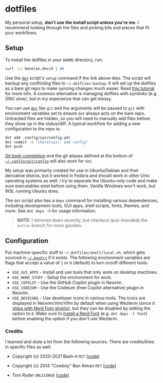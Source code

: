 # dotfiles

My personal setup, **don't use the install script unless you're me**. I
recommend looking through the files and picking bits and pieces that fit your
workflows.

## Setup

To install the dotfiles in your `$HOME` directory, run:

```sh
curl -Ls benelan.dev/d | sh
```

Use the [`dot`](.dotfiles/bin/dot) script's `setup` command if the link above
dies. The script will backup any conflicting files to `~/.dotfiles-backup`. It
will set up the dotfiles as a bare git repo to make syncing changes much easier.
Read [this tutorial](https://www.atlassian.com/git/tutorials/dotfiles) for more
info. A common alternative is managing dotfiles with symlinks (e.g. GNU stow),
but in my experience that can get messy.

You can use [`dot`](.dotfiles/bin/dot) like `git` and the arguments will be
passed to `git` with environment variables set to ensure `dot` always acts on
the bare repo. Untracked files are hidden, so you will need to manually add
files before they show up in the status/diff. A typical workflow for adding a
new configuration to the repo is:

```sh
dot add .config/xyz/config.yml
dot commit -m "chore(xyz): add config"
dot push
```

[Git bash completion](.dotfiles/shell/completions/2_git.completion.sh) and the
git aliases defined at the bottom of
[`~/.config/git/config`](.config/git/config) will also work for `dot`.

My setup was primarily created for use in Ubuntu/Debian and their derivative
distros, but it worked in Fedora and should work in other Unix operating systems
as well. I try to separate the Ubuntu-only code and make sure executables exist
before using them. Vanilla Windows won't work, but WSL running Ubuntu does.

The `dot` script also has a `deps` command for installing various dependencies,
including development tools, GUI apps, shell scripts, fonts, themes, and more.
See `dot deps -h` for usage information.

> **NOTE:** I slimmed down recently, but checkout (pun intended) the `extras`
> branch for more goodies.

## Configuration

Put machine-specific stuff in `~/.dotfiles/shell/local.sh`, which gets sourced
in [`~/.bashrc`](.bashrc) if it exists. The following environment variables are
flags that accept a value of `1` or `0` (default) to turn on/off different
tools:

- `USE_GUI_APPS` - Install and use tools that only work on desktop machines.
- `USE_WORK_STUFF` - Setup the environment for work.
- `USE_COPILOT` - Use the GitHub Copilot plugin in Neovim.
- `USE_CODEIUM` - Use the Codeium (free Copilot alternative) plugin in Neovim.
- `USE_DEVICONS` - Use developer icons in various tools. The icons are displayed
  in Neovim/Vim/Vifm by default when using Wezterm (since it [ships with Nerd Font
  glyphs](https://wezfurlong.org/wezterm/config/lua/wezterm/nerdfonts.html)), but
  they can be disabled by setting the option to `0`. Make sure to [install a Nerd
  Font](https://www.nerdfonts.com/) (e.g. `dot deps -t font`) before enabling the
  option if you don't use Wezterm.

### Credits

I learned and stole a lot from the following sources. There are credits/links in
specific files as well.

- Copyright (c) 2020-2021 Bash-it `MIT`
  [[code](https://github.com/Bash-it/bash-it)]

- Copyright (c) 2014 "Cowboy" Ben Alman `MIT`
  [[code](https://github.com/cowboy/dotfiles)]

- Tom Ryder `UNLICENSE`
  [[code](https://dev.sanctum.geek.nz/cgit/dotfiles.git/tree/)]
